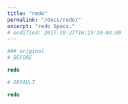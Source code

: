 ```yaml
---
title: "redo"
permalink: "/docs/redo/"
excerpt: "redo Specs."
# modified: 2017-10-27T16:25:30-04:00
---
```

```ruby
### original
# BEFORE

redo

```
```ruby
# DEFAULT

redo
```
